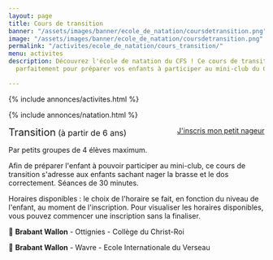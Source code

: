 ```yaml
---
layout: page
title: Cours de transition
banner: "/assets/images/banner/ecole_de_natation/coursdetransition.png"
image: "/assets/images/banner/ecole_de_natation/coursdetransition.png"
permalink: "/activites/ecole_de_natation/cours_transition/"
menu: activites
description: Découvrez l'école de natation du CFS ! Ce cours de transition conviendra
  parfaitement pour préparer vos enfants à participer au mini-club du CFS.

---
```

{% include annonces/activites.html %}

{% include annonces/natation.html %}

<div class="col-md-4" style="float: right; margin-bottom: 20px;">
	<a href="https://www12.iclub.be/myiclub3_CFS_register.asp?ClubID=559&LG=FR&Categorie=5" class="btn btn-block btn-info-filled" target="_blank">J'inscris mon petit nageur</a>
</div>

<p><span style="font-size:20px">Transition</span><span style="font-size:16px"> (à partir de 6 ans)</span></p>

<p>Par petits groupes de 4 élèves maximum.</p>

<p>Afin de préparer l'enfant à pouvoir participer au mini-club, ce cours de transition s'adresse aux enfants sachant nager la brasse et le dos correctement. Séances de 30 minutes.</p>

<p>Horaires disponibles : le choix de l'horaire se fait, en fonction du niveau de l'enfant, au moment de l'inscription. Pour visualiser les horaires disponibles, vous pouvez commencer une inscription sans la finaliser.</p>

<p>📍 <strong>Brabant Wallon</strong> - Ottignies - Collège du Christ-Roi</p>
<p>📍 <strong>Brabant Wallon</strong> - Wavre - Ecole Internationale du Verseau</p>